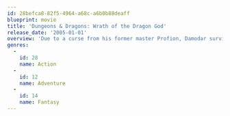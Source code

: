 ```yaml
---
id: 28befca8-82f5-4964-a68c-a6b0b88deaff
blueprint: movie
title: 'Dungeons & Dragons: Wrath of the Dragon God'
release_date: '2005-01-01'
overview: 'Due to a curse from his former master Profion, Damodar survived his death by Ridley Freeborn as an undead entity in pursuit of an evil artifact for some hundred years, so that he might be capable of unleashing unstoppable destruction on Izmir and the descendants of those who caused his demise.'
genres:
  -
    id: 28
    name: Action
  -
    id: 12
    name: Adventure
  -
    id: 14
    name: Fantasy
---
```

